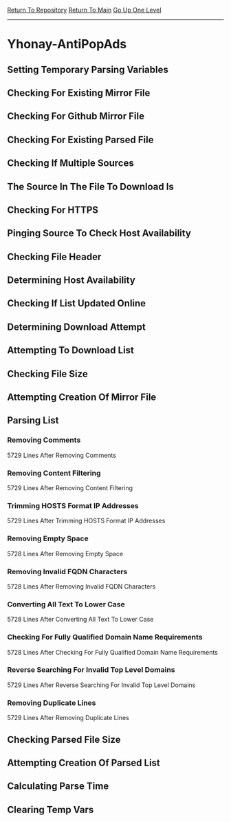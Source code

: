 [Return To Repository](https://github.com/deathbybandaid/piholeparser/)
[Return To Main](https://github.com/deathbybandaid/piholeparser/blob/master/RecentRunLogs/Mainlog.md)
[Go Up One Level](https://github.com/deathbybandaid/piholeparser/blob/master/RecentRunLogs/TopLevelScripts/30-Processing-External-Blacklists.md)
____________________________________
# Yhonay-AntiPopAds
## Setting Temporary Parsing Variables
## Checking For Existing Mirror File
## Checking For Github Mirror File
## Checking For Existing Parsed File
## Checking If Multiple Sources
## The Source In The File To Download Is
## Checking For HTTPS
## Pinging Source To Check Host Availability
## Checking File Header
## Determining Host Availability
## Checking If List Updated Online
## Determining Download Attempt
## Attempting To Download List
## Checking File Size
## Attempting Creation Of Mirror File
## Parsing List
### Removing Comments
5729 Lines After Removing Comments
### Removing Content Filtering
5729 Lines After Removing Content Filtering
### Trimming HOSTS Format IP Addresses
5729 Lines After Trimming HOSTS Format IP Addresses
### Removing Empty Space
5728 Lines After Removing Empty Space
### Removing Invalid FQDN Characters
5728 Lines After Removing Invalid FQDN Characters
### Converting All Text To Lower Case
5728 Lines After Converting All Text To Lower Case
### Checking For Fully Qualified Domain Name Requirements
5728 Lines After Checking For Fully Qualified Domain Name Requirements
### Reverse Searching For Invalid Top Level Domains
5729 Lines After Reverse Searching For Invalid Top Level Domains
### Removing Duplicate Lines
5729 Lines After Removing Duplicate Lines
## Checking Parsed File Size
## Attempting Creation Of Parsed List
## Calculating Parse Time
## Clearing Temp Vars
